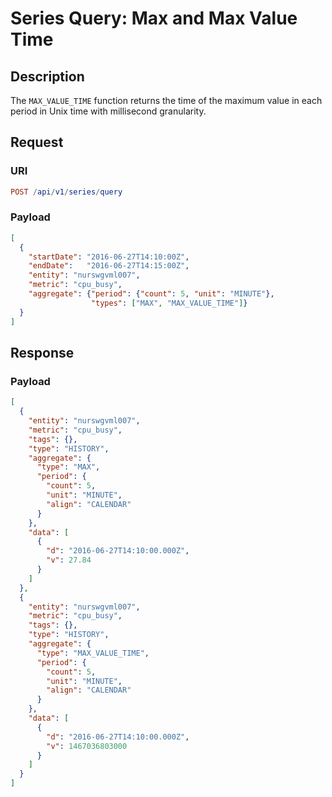 # Series Query: Max and Max Value Time

## Description

The `MAX_VALUE_TIME` function returns the time of the maximum value in each period in Unix time with millisecond granularity.

## Request

### URI

```elm
POST /api/v1/series/query
```

### Payload

```json
[
  {
    "startDate": "2016-06-27T14:10:00Z",
    "endDate":   "2016-06-27T14:15:00Z",
    "entity": "nurswgvml007",
    "metric": "cpu_busy",
    "aggregate": {"period": {"count": 5, "unit": "MINUTE"},
                  "types": ["MAX", "MAX_VALUE_TIME"]}
  }
]
```

## Response

### Payload

```json
[
  {
    "entity": "nurswgvml007",
    "metric": "cpu_busy",
    "tags": {},
    "type": "HISTORY",
    "aggregate": {
      "type": "MAX",
      "period": {
        "count": 5,
        "unit": "MINUTE",
        "align": "CALENDAR"
      }
    },
    "data": [
      {
        "d": "2016-06-27T14:10:00.000Z",
        "v": 27.84
      }
    ]
  },
  {
    "entity": "nurswgvml007",
    "metric": "cpu_busy",
    "tags": {},
    "type": "HISTORY",
    "aggregate": {
      "type": "MAX_VALUE_TIME",
      "period": {
        "count": 5,
        "unit": "MINUTE",
        "align": "CALENDAR"
      }
    },
    "data": [
      {
        "d": "2016-06-27T14:10:00.000Z",
        "v": 1467036803000
      }
    ]
  }
]
```
